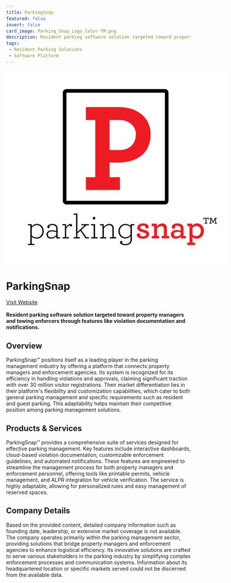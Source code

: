 ```yaml
---
title: ParkingSnap
featured: false
invert: false
card_image: Parking_Snap_Logo_Color-TM.png
description: Resident parking software solution targeted toward property managers and towing enforcers through features like violation documentation and notifications.
tags: 
 - Resident Parking Solutions
 - Software Platform
---
```


<div align="center">
<a href="https://www.parkingsnap.com/">
<img src="Parking_Snap_Logo_Color-TM.png" alt="Logo" style="min-width: 200px; max-width: 600px; height: auto;" >
</a>
</div>

# ParkingSnap
<a href="https://www.parkingsnap.com/">Visit Website</a>
<br>
<br>
**Resident parking software solution targeted toward property managers and towing enforcers through features like violation documentation and notifications.**

## Overview
ParkingSnap™ positions itself as a leading player in the parking management industry by offering a platform that connects property managers and enforcement agencies. Its system is recognized for its efficiency in handling violations and approvals, claiming significant traction with over 30 million visitor registrations. Their market differentiation lies in their platform's flexibility and customization capabilities, which cater to both general parking management and specific requirements such as resident and guest parking. This adaptability helps maintain their competitive position among parking management solutions.
## Products & Services 
ParkingSnap™ provides a comprehensive suite of services designed for effective parking management. Key features include interactive dashboards, cloud-based violation documentation, customizable enforcement guidelines, and automated notifications. These features are engineered to streamline the management process for both property managers and enforcement personnel, offering tools like printable permits, vehicle management, and ALPR integration for vehicle verification. The service is highly adaptable, allowing for personalized rules and easy management of reserved spaces.
## Company Details 
Based on the provided content, detailed company information such as founding date, leadership, or extensive market coverage is not available. The company operates primarily within the parking management sector, providing solutions that bridge property managers and enforcement agencies to enhance logistical efficiency. Its innovative solutions are crafted to serve various stakeholders in the parking industry by simplifying complex enforcement processes and communication systems. Information about its headquartered location or specific markets served could not be discerned from the available data.

